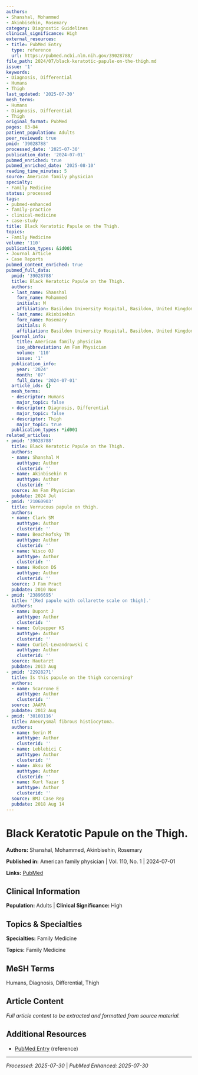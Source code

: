 ```yaml
---
authors:
- Shanshal, Mohammed
- Akinbisehin, Rosemary
category: Diagnostic Guidelines
clinical_significance: High
external_resources:
- title: PubMed Entry
  type: reference
  url: https://pubmed.ncbi.nlm.nih.gov/39028788/
file_path: 2024/07/black-keratotic-papule-on-the-thigh.md
issue: '1'
keywords:
- Diagnosis, Differential
- Humans
- Thigh
last_updated: '2025-07-30'
mesh_terms:
- Humans
- Diagnosis, Differential
- Thigh
original_format: PubMed
pages: 83-84
patient_population: Adults
peer_reviewed: true
pmid: '39028788'
processed_date: '2025-07-30'
publication_date: '2024-07-01'
pubmed_enriched: true
pubmed_enriched_date: '2025-08-10'
reading_time_minutes: 5
source: American family physician
specialty:
- Family Medicine
status: processed
tags:
- pubmed-enhanced
- family-practice
- clinical-medicine
- case-study
title: Black Keratotic Papule on the Thigh.
topics:
- Family Medicine
volume: '110'
publication_types: &id001
- Journal Article
- Case Reports
pubmed_content_enriched: true
pubmed_full_data:
  pmid: '39028788'
  title: Black Keratotic Papule on the Thigh.
  authors:
  - last_name: Shanshal
    fore_name: Mohammed
    initials: M
    affiliation: Basildon University Hospital, Basildon, United Kingdom.
  - last_name: Akinbisehin
    fore_name: Rosemary
    initials: R
    affiliation: Basildon University Hospital, Basildon, United Kingdom.
  journal_info:
    title: American family physician
    iso_abbreviation: Am Fam Physician
    volume: '110'
    issue: '1'
  publication_info:
    year: '2024'
    month: '07'
    full_date: '2024-07-01'
  article_ids: {}
  mesh_terms:
  - descriptor: Humans
    major_topic: false
  - descriptor: Diagnosis, Differential
    major_topic: false
  - descriptor: Thigh
    major_topic: true
  publication_types: *id001
related_articles:
- pmid: '39028788'
  title: Black Keratotic Papule on the Thigh.
  authors:
  - name: Shanshal M
    authtype: Author
    clusterid: ''
  - name: Akinbisehin R
    authtype: Author
    clusterid: ''
  source: Am Fam Physician
  pubdate: 2024 Jul
- pmid: '21060903'
  title: Verrucous papule on thigh.
  authors:
  - name: Clark SM
    authtype: Author
    clusterid: ''
  - name: Beachkofsky TM
    authtype: Author
    clusterid: ''
  - name: Wisco OJ
    authtype: Author
    clusterid: ''
  - name: Hodson DS
    authtype: Author
    clusterid: ''
  source: J Fam Pract
  pubdate: 2010 Nov
- pmid: '23896695'
  title: '[Red papule with collarette scale on thigh].'
  authors:
  - name: Dupont J
    authtype: Author
    clusterid: ''
  - name: Culpepper KS
    authtype: Author
    clusterid: ''
  - name: Curiel-Lewandrowski C
    authtype: Author
    clusterid: ''
  source: Hautarzt
  pubdate: 2013 Aug
- pmid: '22928271'
  title: Is this papule on the thigh concerning?
  authors:
  - name: Scarrone E
    authtype: Author
    clusterid: ''
  source: JAAPA
  pubdate: 2012 Aug
- pmid: '30108116'
  title: Aneurysmal fibrous histiocytoma.
  authors:
  - name: Serin M
    authtype: Author
    clusterid: ''
  - name: Leblebici C
    authtype: Author
    clusterid: ''
  - name: Aksu EK
    authtype: Author
    clusterid: ''
  - name: Kurt Yazar S
    authtype: Author
    clusterid: ''
  source: BMJ Case Rep
  pubdate: 2018 Aug 14
---
```


# Black Keratotic Papule on the Thigh.

**Authors:** Shanshal, Mohammed, Akinbisehin, Rosemary

**Published in:** American family physician | Vol. 110, No. 1 | 2024-07-01

**Links:** [PubMed](https://pubmed.ncbi.nlm.nih.gov/39028788/)

## Clinical Information

**Population:** Adults | **Clinical Significance:** High

## Topics & Specialties

**Specialties:** Family Medicine

**Topics:** Family Medicine

## MeSH Terms

Humans, Diagnosis, Differential, Thigh

## Article Content

*Full article content to be extracted and formatted from source material.*

## Additional Resources

- [PubMed Entry](https://pubmed.ncbi.nlm.nih.gov/39028788/) (reference)

---

*Processed: 2025-07-30* | *PubMed Enhanced: 2025-07-30*
